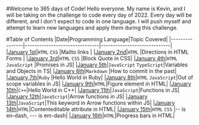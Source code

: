 #Welcome to 365 days of Code!
Hello everyone. My name is Kevin, and I will be taking on the challenge to code every day of 2022. Every day will be different, and I don't expect to code in one language. I will push myself and attempt to learn new languages and apply them during this challenge.

#Table of Contents
|Date|Programming Language|Topic Covered|
|----------------|-------------------------------|-----------------------------|
|[January 1st]()|`HTML` `CSS` |Mailto links |
|[January 2nd]()|`HTML` |Directions in HTML Forms |
|[January 3rd]()|`HTML` `CSS` |Block Quote in CSS|
|[January 4th]()|`HTML` `JavaScript` |Promises in JS|
|[January 5th]()|`JavaScript` `TypeScript`|Variables and Objects in TS|
|[January 6th]()|`Markdown` |How to commit in the past|
|[January 7th]()|`Ruby` |Hello World in Ruby|
|[January 8th]()|`HTML` `JavaScript`|Out of scope variables in JS|
|[January 9th]()|`HTML`|Figure element in HTML|
|[January 10th]()|`C++`|Hello World in C++|
|[January 11th]()|`JavaScript`|Functions in JS|
|[January 12th]()|`JavaScript`|Arrow functions in JS|
|[January 13th]()|`JavaScript`|This keyword in Arrow functions within JS|
|[January 14th]()|`HTML`|Contenteditable attribute in HTML|
|[January 15th]()|`HTML` `CSS` |-- is en-dash, --- is em-dash|
|[January 16th]()|`HTML`|Progress bars in HTML|
